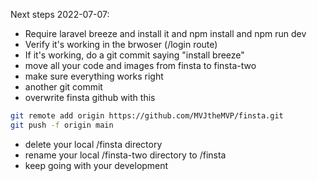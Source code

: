 Next steps 2022-07-07:
- Require laravel breeze and install it and npm install and npm run dev 
- Verify it's working in the brwoser (/login route)
- If it's working, do a git commit saying "install breeze"
- move all your code and images from finsta to finsta-two
- make sure everything works right
- another git commit
- overwrite finsta github with this


```bash
git remote add origin https://github.com/MVJtheMVP/finsta.git
git push -f origin main
```

- delete your local /finsta directory
- rename your local /finsta-two directory to /finsta
-  keep going with your development
